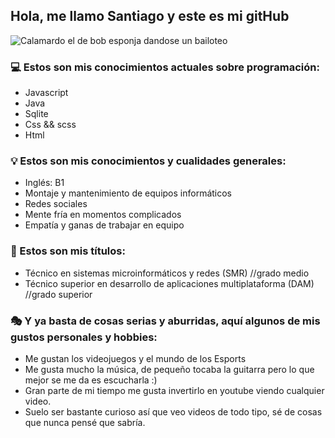 <style>
 ## {
  
  color: red;
    
  }
</style>



## Hola, me llamo Santiago y este es mi gitHub

![Calamardo el de bob esponja dandose un bailoteo](https://64.media.tumblr.com/61b42677879a0be38fb2779459b0f456/tumblr_nzv60uVwxB1uo5tbio1_1280.gifv)

### 💻 Estos son mis conocimientos actuales sobre programación: 

- Javascript
- Java
- Sqlite
- Css && scss
- Html

### 💡 Estos son mis conocimientos y cualidades generales: 

- Inglés: B1
- Montaje y mantenimiento de equipos informáticos
- Redes sociales
- Mente fría en momentos complicados
- Empatía y ganas de trabajar en equipo

### 📜 Estos son mis títulos:

- Técnico en sistemas microinformáticos y redes (SMR) //grado medio
- Técnico superior en desarrollo de aplicaciones multiplataforma (DAM) //grado superior

### 🎭 Y ya basta de cosas serias y aburridas, aquí algunos de mis gustos personales y hobbies:

- Me gustan los videojuegos y el mundo de los Esports
- Me gusta mucho la música, de pequeño tocaba la guitarra pero lo que mejor se me da es escucharla :)
- Gran parte de mi tiempo me gusta invertirlo en youtube viendo cualquier video.
- Suelo ser bastante curioso así que veo videos de todo tipo, sé de cosas que nunca pensé que sabría.
